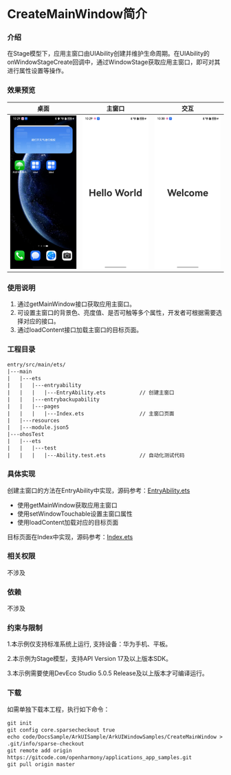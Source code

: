 # CreateMainWindow简介

### 介绍

在Stage模型下，应用主窗口由UIAbility创建并维护生命周期。在UIAbility的onWindowStageCreate回调中，通过WindowStage获取应用主窗口，即可对其进行属性设置等操作。

### 效果预览

| 桌面                                     | 主窗口                                    | 交互                                     |
|----------------------------------------|----------------------------------------|----------------------------------------|
| ![image](screenshots/screenshot_1.jpg) | ![image](screenshots/screenshot_2.jpg) | ![image](screenshots/screenshot_3.jpg) |

### 使用说明

1. 通过getMainWindow接口获取应用主窗口。
2. 可设置主窗口的背景色、亮度值、是否可触等多个属性，开发者可根据需要选择对应的接口。
3. 通过loadContent接口加载主窗口的目标页面。

### 工程目录

```
entry/src/main/ets/
|---main
|   |---ets
|   |   |---entryability
|   |   |   |---EntryAbility.ets           // 创建主窗口
|   |   |---entrybackupability
|   |   |---pages
|   |   |   |---Index.ets                  // 主窗口页面
|   |---resources
|   |---module.json5                       
|---ohosTest
|   |---ets 
|   |   |---test
|   |   |   |---Ability.test.ets           // 自动化测试代码
```

### 具体实现

创建主窗口的方法在EntryAbility中实现，源码参考：[EntryAbility.ets](https://gitcode.com/openharmony/applications_app_samples/blob/master/code/DocsSample/ArkUISample/ArkUIWindowSamples/CreateMainWindow/entry/src/main/ets/entryability/EntryAbility.ets)

- 使用getMainWindow获取应用主窗口
- 使用setWindowTouchable设置主窗口属性
- 使用loadContent加载对应的目标页面

目标页面在Index中实现，源码参考：[Index.ets](https://gitcode.com/openharmony/applications_app_samples/blob/master/code/DocsSample/ArkUISample/ArkUIWindowSamples/CreateMainWindow/entry/src/main/ets/pages/Index.ets)


### 相关权限

不涉及

### 依赖

不涉及

### 约束与限制

1.本示例仅支持标准系统上运行, 支持设备：华为手机、平板。

2.本示例为Stage模型，支持API Version 17及以上版本SDK。

3.本示例需要使用DevEco Studio 5.0.5 Release及以上版本才可编译运行。

### 下载

如需单独下载本工程，执行如下命令：

```
git init
git config core.sparsecheckout true
echo code/DocsSample/ArkUISample/ArkUIWindowSamples/CreateMainWindow > .git/info/sparse-checkout
git remote add origin https://gitcode.com/openharmony/applications_app_samples.git
git pull origin master
```